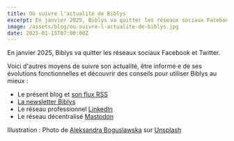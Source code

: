 ```yaml
---
title: Où suivre l'actualité de Biblys
excerpt: En janvier 2025, Biblys va quitter les réseaux sociaux Facebook et Twitter.
image: /assets/blog/ou-suivre-l-actualite-de-biblys.jpg
date: 2025-01-15T07:00:00Z
---
```


En janvier 2025, Biblys va quitter les réseaux sociaux Facebook et Twitter.

Voici d'autres moyens de suivre son actualité, être informé·e de ses évolutions fonctionnelles et découvrir des conseils
pour utiliser Biblys au mieux :

- Le présent blog et [son flux RSS](/rss.xml)
- [La newsletter Biblys](https://mailing.biblys.net/subscription/form)
- Le réseau professionnel [LinkedIn](https://www.linkedin.com/company/biblys)
- Le réseau décentralisé [Mastodon](https://mastodon.social/@biblys)


Illustration : Photo de <a href="https://unsplash.com/fr/@aleksandraboguslawska?utm_content=creditCopyText&utm_medium=referral&utm_source=unsplash">Aleksandra Boguslawska</a> sur <a href="https://unsplash.com/fr/photos/quai-en-bois-brun-dans-un-plan-deau-fornt-MS7KD9Ti7FQ?utm_content=creditCopyText&utm_medium=referral&utm_source=unsplash">Unsplash</a>
      
